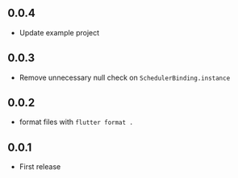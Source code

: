 ## 0.0.4
* Update example project

## 0.0.3
* Remove unnecessary null check on `SchedulerBinding.instance`

## 0.0.2
* format files with `flutter format .`

## 0.0.1
* First release
